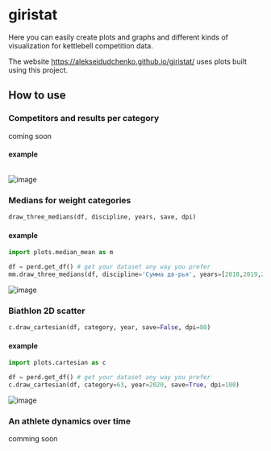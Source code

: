 # giristat

Here you can easily create plots and graphs and different kinds of visualization for kettlebell competition data. 

The website https://alekseidudchenko.github.io/giristat/ uses plots built using this project.

## How to use

### Competitors and results per category
coming soon

#### example
```python

```

![image](https://sun9-76.userapi.com/impg/DgWPloctiLc7QgYEamj7btzcWOS9pHx6cDvUSA/zXfJYYdGJRE.jpg?size=2560x948&quality=96&sign=f63ac0b2c34880ee07c15404ed205c98)

### Medians for weight categories
```python
draw_three_medians(df, discipline, years, save, dpi)
```

#### example
```python
import plots.median_mean as m

df = perd.get_df() # get your dataset any way you prefer 
mm.draw_three_medians(df, discipline='Сумма дв-рья', years=[2018,2019,2020],  save=True, dpi=80)
```
![image](https://alekseidudchenko.github.io/giristat/images/Median_catagories_BI_CR_%5B2018,%202019,%202020%5D.png)

### Biathlon 2D scatter
```python
c.draw_cartesian(df, category, year, save=False, dpi=80)
```

#### example
```python
import plots.cartesian as c

df = perd.get_df() # get your dataset any way you prefer 
c.draw_cartesian(df, category=63, year=2020, save=True, dpi=100)
```
![image](https://alekseidudchenko.github.io/giristat/images/snatch_jerck_scatter73_CR_2020.png)


### An athlete dynamics over time

comming soon


